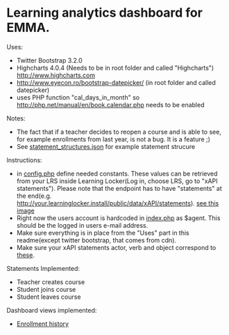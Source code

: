 Learning analytics dashboard for EMMA. 
=========

Uses:
- Twitter Bootstrap 3.2.0
- Highcharts 4.0.4 (Needs to be in root folder and called "Highcharts") http://www.highcharts.com
- http://www.eyecon.ro/bootstrap-datepicker/ (in root folder and called datepicker)
- uses PHP function "cal_days_in_month" so http://php.net/manual/en/book.calendar.php needs to be enabled


Notes:
- The fact that if a teacher decides to reopen a course and is able to see, for example enrollments from last year, is not a bug. It is a feature ;)
- See [statement_structures.json](statement_structures.json) for example statement strucure


Instructions:
- in [config.php](config.php) define needed constants. These values can be retrieved from your LRS inside Learning Locker(Log in, choose LRS, go to "xAPI statements"). Please note that the endpoint has to have "statements" at the end(e.g. http://your.learninglocker.install/public/data/xAPI/statements). [see this image](screenshots/llscreenshot.png)
- Right now the users account is hardcoded in [index.php](index.php) as $agent. This should be the logged in users e-mail address.
- Make sure everything is in place from the "Uses" part in this readme(except twitter bootstrap, that comes from cdn).
- Make sure your xAPI statements actor, verb and object correspond to [these](statement_structures.json).

Statements Implemented:
- Teacher creates course
- Student joins course
- Student leaves course
 
Dashboard views implemented:
- [Enrollment history](screenshots/dashboard-view.png)
